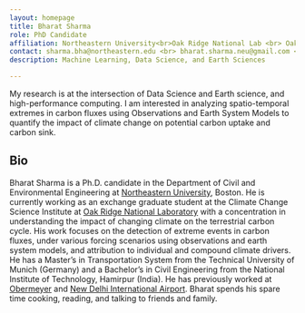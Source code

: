 ```yaml
---
layout: homepage
title: Bharat Sharma
role: PhD Candidate
affiliation: Northeastern University<br>Oak Ridge National Lab <br> Oak Ridge, TN 37830
contact: sharma.bha@northeastern.edu <br> bharat.sharma.neu@gmail.com <br> 
description: Machine Learning, Data Science, and Earth Sciences

---
```


My research is at the intersection of Data Science and Earth science, and high-performance computing. I am interested in analyzing spatio-temporal extremes in carbon fluxes using Observations and Earth System Models to quantify the impact of climate change on potential carbon uptake and carbon sink.

## Bio

Bharat Sharma is a Ph.D. candidate in the Department of Civil and Environmental Engineering at [Northeastern University](https://www.northeastern.edu/), Boston. He is currently working as an exchange graduate student at the Climate Change Science Institute at [Oak Ridge National Laboratory](https://www.ornl.gov/) with a concentration in understanding the impact of changing climate on the terrestrial carbon cycle. His work focuses on the detection of extreme events in carbon fluxes, under various forcing scenarios using observations and earth system models, and attribution to individual and compound climate drivers. He has a Master’s in Transportation System from the Technical University of Munich (Germany) and a Bachelor’s in Civil Engineering from the National Institute of Technology, Hamirpur (India). He has previously worked at [Obermeyer](https://www.obermeyer-group.com/) and [New Delhi International Airport](https://www.newdelhiairport.in/). Bharat spends his spare time cooking, reading, and talking to friends and family.

